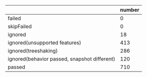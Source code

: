 |  | number |
|----| ---- |
| failed | 0 |
| skipFailed | 0 |
| ignored | 18 |
| ignored(unsupported features) | 413 |
| ignored(treeshaking) | 286 |
| ignored(behavior passed, snapshot different) | 120 |
| passed | 710 |
